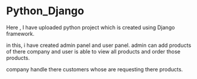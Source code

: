# Python_Django
Here , I have uploaded python project which is created using Django framework. 

  in this, i have created admin panel and user panel. admin can add products of there company and user is able to view all products and order those products.
  
  company handle there customers whose are requesting there products.
